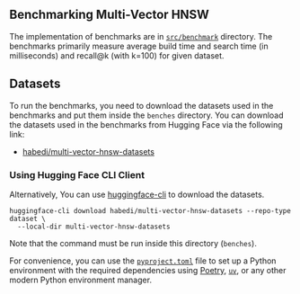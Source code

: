 ## Benchmarking Multi-Vector HNSW

The implementation of benchmarks are in [`src/benchmark`](../src/benchmark/java/io/github/habedi/mvhnsw/bench) directory.
The benchmarks primarily measure average build time and search time (in milliseconds) and recall@k (with k=100) for given dataset.

## Datasets

To run the benchmarks, you need to download the datasets used in the benchmarks and put them inside the `benches` directory.
You can download the datasets used in the benchmarks from Hugging Face via the following link:

- [habedi/multi-vector-hnsw-datasets](https://huggingface.co/datasets/habedi/multi-vector-hnsw-datasets)

### Using Hugging Face CLI Client

Alternatively, You can use [huggingface-cli](https://huggingface.co/docs/huggingface_hub/en/guides/cli) to download the datasets.

```shell
huggingface-cli download habedi/multi-vector-hnsw-datasets --repo-type dataset \
  --local-dir multi-vector-hnsw-datasets
```

Note that the command must be run inside this directory (`benches`).

For convenience, you can use the [`pyproject.toml`](../pyproject.toml) file to set up a Python environment with the
required dependencies using [Poetry](https://python-poetry.org/), [`uv`](https://docs.astral.sh/uv/),
or any other modern Python environment manager.
